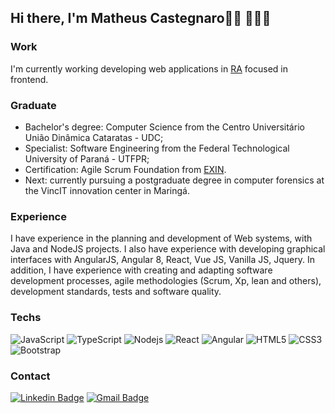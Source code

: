 ## Hi there, I'm Matheus Castegnaro👋🏼 👨🏻‍💻

### Work 
I'm currently working developing web applications in [RA](https://www.reclameaqui.com.br) focused in frontend.

### Graduate
- Bachelor's degree: Computer Science from the Centro Universitário União Dinâmica Cataratas - UDC;
- Specialist: Software Engineering from the Federal Technological University of Paraná - UTFPR;
- Certification: Agile Scrum Foundation from [EXIN](https://app.exeed.pro/holder/badge/42865).
- Next: currently pursuing a postgraduate degree in computer forensics at the VincIT innovation center in Maringá. 

### Experience 
I have experience in the planning and development of Web systems, with Java and NodeJS projects. I also have experience with developing graphical interfaces with AngularJS, Angular 8, React, Vue JS, Vanilla JS, Jquery. In addition, I have experience with creating and adapting software development processes, agile methodologies (Scrum, Xp, lean and others), development standards, tests and software quality.

### Techs
![JavaScript](https://img.shields.io/badge/-JavaScript-black?style=flat-square&logo=javascript)
![TypeScript](https://img.shields.io/badge/-TypeScript-007ACC?style=flat-square&logo=typescript)
![Nodejs](https://img.shields.io/badge/-Nodejs-black?style=flat-square&logo=Node.js)
![React](https://img.shields.io/badge/-React-black?style=flat-square&logo=react)
![Angular](https://img.shields.io/badge/-Angular-red?style=flat-square&logo=angular)
![HTML5](https://img.shields.io/badge/-HTML5-E34F26?style=flat-square&logo=html5&logoColor=white)
![CSS3](https://img.shields.io/badge/-CSS3-1572B6?style=flat-square&logo=css3)
![Bootstrap](https://img.shields.io/badge/-Bootstrap-563D7C?style=flat-square&logo=bootstrap)


### Contact 
[![Linkedin Badge](https://img.shields.io/badge/-Linkedin-blue?style=flat-square&logo=Linkedin&link=https://www.linkedin.com/in/matheus-felipe-bonetti-castegnaro-04a093a1/)](https://www.linkedin.com/in/matheus-felipe-bonetti-castegnaro-04a093a1/)
[![Gmail Badge](https://img.shields.io/badge/-Gmail-red?style=flat-square&logo=Gmail&logoColor=white&link=mailto:matheuscastegnaro@gmail.com)](mailto:matheuscastegnaro@gmail.com)
